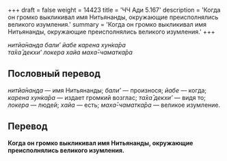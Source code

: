 +++
draft = false
weight = 14423
title = 'ЧЧ Ади 5.167'
description = 'Когда он громко выкликивал имя Нитьянанды, окружающие преисполнялись великого изумления.'
summary = 'Когда он громко выкликивал имя Нитьянанды, окружающие преисполнялись великого изумления.'
+++

_нитйа̄нанда бали’ йабе карена хун̇ка̄ра  
та̄ха̄ декхи’ локера хайа маха̄-чаматка̄ра_

## Пословный перевод

_нитйа̄нанда_ — имя Нитьянанды; _бали’_ — произнося; _йабе_ — когда; _карена_ _хун̇ка̄ра_ — издает громкий возглас; _та̄ха̄_ _декхи’_ — видя то; _локера_ — людей; _хайа_ — есть; _маха̄_\-_чаматка̄ра_ — великое изумление.

## Перевод

**Когда он громко выкликивал имя Нитьянанды, окружающие преисполнялись великого изумления.**
